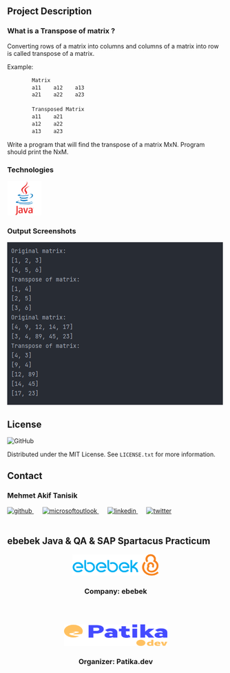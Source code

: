 <!-- ABOUT THE PROJECT -->
## Project Description

### What is a Transpose of matrix ?
Converting rows of a matrix into columns and columns of a matrix into row is called transpose of a matrix.

Example:
```Java
        Matrix
        a11    a12    a13
        a21    a22    a23

        Transposed Matrix
        a11    a21
        a12    a22
        a13    a23
```

Write a program that will find the transpose of a matrix MxN. Program should print the NxM.

<!-- TECHNOLOGIES -->
### Technologies


<a href="https://www.java.com/" target="_blank"><img src="https://raw.githubusercontent.com/mehmet-akif-tanisik/ebebekJavaPracticumHomeworks/779b5d6e2264b20bcafdc3c6a517048042aa799f/images/java.svg" alt="Java" height="80" /></a>




<!-- OUTPUT SCREENSHOTS -->
### Output Screenshots
<!--CHANGE ONLY SRC -NOTHING ELSE -->
<img src="https://raw.githubusercontent.com/mehmet-akif-tanisik/ebebekJavaPracticumHomeworks/main/images/outputSS/week4/transpose.png" alt="matrix-transpose" />


<!-- LICENSE -->
## License
![GitHub](https://img.shields.io/github/license/mehmet-akif-tanisik/ebebekJavaPracticumHomeworks?style=for-the-badge)


Distributed under the MIT License. See `LICENSE.txt` for more information.




<!-- CONTACT -->
## Contact

### Mehmet Akif Tanisik 

<a href="https://github.com/mehmet-akif-tanisik" target="_blank">
<img  src=https://img.shields.io/badge/github-%2324292e.svg?&style=for-the-badge&logo=github&logoColor=white alt=github style="margin-bottom: 20px;" />
</a>
<a href = "mailto:matnsk@outlook.com?subject = Feedback&body = Message">
<img src=https://img.shields.io/badge/send-email-email?&style=for-the-badge&logo=microsoftoutlook&color=CD5C5C alt=microsoftoutlook style="margin-bottom: 20px; margin-left:20px" />
</a>
<a href="https://linkedin.com/in/mehmet-akif-tanisik" target="_blank">
<img src=https://img.shields.io/badge/linkedin-%231E77B5.svg?&style=for-the-badge&logo=linkedin&logoColor=white alt=linkedin style="margin-bottom: 20px; margin-left:20px" />
</a>  
<a href="https://twitter.com/makiftanisik" target="_blank">
<img src=https://img.shields.io/badge/twitter-%2300acee.svg?&style=for-the-badge&logo=twitter&logoColor=white alt=twitter style="margin-bottom: 20px; margin-left:20px" />
</a>

<!-- PROJECT-BOOTCAMP-PRACTICUM PART -->
<br />

## ebebek Java & QA & SAP Spartacus Practicum
<div align="center">
  <a href="https://www.e-bebek.com">
    <img src="https://raw.githubusercontent.com/mehmet-akif-tanisik/ebebekJavaPracticumHomeworks/main/images/ebebek-logo.png" alt="Logo" width="200" height="50">
  </a>

<h3 align="center">Company: ebebek</h3>
</div>
<br>
<br><br>
<div align="center">
  <a href="https://www.patika.dev/tr">
    <img src="https://raw.githubusercontent.com/mehmet-akif-tanisik/ebebekJavaPracticumHomeworks/779b5d6e2264b20bcafdc3c6a517048042aa799f/images/patika-logo.svg" alt="Logo" width="240" height="50">
  </a>
<h3 align="center">Organizer: Patika.dev</h3>
</div>

